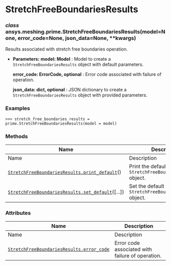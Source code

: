 # StretchFreeBoundariesResults

<a id="ansys.meshing.prime.StretchFreeBoundariesResults"></a>

### *class* ansys.meshing.prime.StretchFreeBoundariesResults(model=None, error_code=None, json_data=None, \*\*kwargs)

Results associated with stretch free boundaries operation.

* **Parameters:**
  **model: Model**
  : Model to create a `StretchFreeBoundariesResults` object with default parameters.

  **error_code: ErrorCode, optional**
  : Error code associated with failure of operation.

  **json_data: dict, optional**
  : JSON dictionary to create a `StretchFreeBoundariesResults` object with provided parameters.

### Examples

```pycon
>>> stretch_free_boundaries_results = prime.StretchFreeBoundariesResults(model = model)
```

<!-- !! processed by numpydoc !! -->

### Methods

| Name | Description |
|--------------------------------------------------------------------------------------------------------------------------------------------------------------------------------------|----------------------------------------------------------------------|
| Name | Description |
| [`StretchFreeBoundariesResults.print_default`](ansys.meshing.prime.StretchFreeBoundariesResults.print_default.md#ansys.meshing.prime.StretchFreeBoundariesResults.print_default)()   | Print the default values of `StretchFreeBoundariesResults` object.   |
| [`StretchFreeBoundariesResults.set_default`](ansys.meshing.prime.StretchFreeBoundariesResults.set_default.md#ansys.meshing.prime.StretchFreeBoundariesResults.set_default)([...])    | Set the default values of the `StretchFreeBoundariesResults` object. |

### Attributes

| Name | Description |
|---------------------------------------------------------------------------------------------------------------------------------------------------------------------------|----------------------------------------------------|
| Name | Description |
| [`StretchFreeBoundariesResults.error_code`](ansys.meshing.prime.StretchFreeBoundariesResults.error_code.md#ansys.meshing.prime.StretchFreeBoundariesResults.error_code)   | Error code associated with failure of operation.   |
<!-- vale on -->